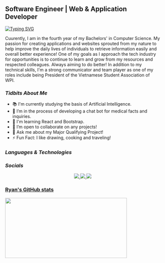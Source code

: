 <!--
**rluu1/rluu1** is a ✨ _special_ ✨ repository because its `README.md` (this file) appears on your GitHub profile.

Here are some ideas to get you started: -->

## Software Engineer | Web & Application Developer
[![Typing SVG](https://readme-typing-svg.demolab.com?font=Fira+Code&pause=1000&color=85F7A2&center=true&vCenter=true&width=475&lines=%3E%3E%3E+console.log(%22Who+is+Ryan+Luu%3F))](https://git.io/typing-svg)

Cuurently, I am in the fourth year of my Bachelors' in Computer Science. My passion for creating applications and websites sprouted from my nature to help improve the daily lives of individuals to retrieve information easily and overall better experience! One of my goals as I approach the tech industry for opportunities is to continue to learn and grow from my resources and respected colleagues. Always aiming to do better! In addition to my technical skills, I'm a strong communicator and team player as one of my roles include being President of the Vietnamese Student Association of WPI.

### *Tidbits About Me*
- 📚 I'm currently studying the basis of Artificial Intelligence.
- 🌱 I’m in the process of developing a chat bot for medical facts and inquiries.
- 🧠 I'm learning React and Bootstrap.
- 👯 I’m open to collaborate on any projects!
- 💬 Ask me about my Major Qualifying Project!
- ⚡ Fun Fact: I like drawing, cooking and traveling!

### *Languages & Technologies*

### *Socials*
<p align="center"> 
<a href="https://discord.com/users/Juice_God#9694" target="_blank" rel="noreferrer"> <img src="https://img.shields.io/badge/Discord-%235865F2.svg?style=for-the-badge&logo=discord&logoColor=white">
<a href="https://www.linkedin.com/in/ryan-m-luu/" target="_blank" rel="noreferrer"> <img src="https://img.shields.io/badge/linkedin-%230077B5.svg?style=for-the-badge&logo=linkedin&logoColor=white">
<a href="https://github.com/rluu1" target="_blank" rel="noreferrer"> <img src="https://img.shields.io/badge/github-%23121011.svg?style=for-the-badge&logo=github&logoColor=white">
</p>
  
<h3> Ryan's GitHub stats</h3>
<a href="https://github.com/rluu1"><img src="https://github-readme-stats.vercel.app/api?username=rluu1&show_icons=true&theme=radical" width=395 height=195>
